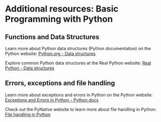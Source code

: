 # Additional resources: Basic Programming with Python

## Functions and Data Structures

Learn more about Python data structures (Python documentation) on the Python website: [Python.org - Data structures](https://docs.python.org/3/tutorial/datastructures.html)

Explore common Python data structures at the Real Python website: [Real Python - Data structures](https://realpython.com/python-data-structures)

## Errors, exceptions and file handling

Learn more about exceptions and errors in Python on the Python website: [Exceptions and Errors in Python - Python docs](https://docs.python.org/3/library/exceptions.html)

Check out the PyNative website to learn more about file handling in Python: [File handling in Python](https://pynative.com/python/file-handling/)